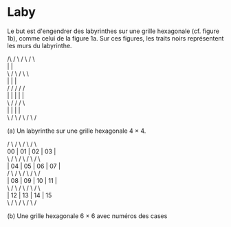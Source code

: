 # Laby

Le but est d'engendrer des labyrinthes sur une grille hexagonale (cf. figure 1b), comme celui de la figure 1a. 
Sur ces figures, les traits noirs représentent les murs du labyrinthe.


 /\ / \ / \ / \  
            |   |  
 \ / \ /     \   \  
  |       |       |  
 /   /   /   /   /  
|   |   |   |   |  
 \ /   /   /     \  
  |   |   |   |  
   \ / \ / \ / \ /  

(a) Un labyrinthe sur une grille hexagonale 4 × 4.

 /   \ /  \ /  \ /  \  
  00 | 01 | 02 | 03 |  
 \  / \  / \  / \  / \  
  | 04 | 05 | 06 | 07 |  
 /  \ /  \ /  \ /  \ /  
| 08 | 09 | 10 | 11 |  
 \  / \  / \  / \  / \  
  | 12 | 13 | 14 | 15  
   \  / \  / \  / \  /  

(b) Une grille hexagonale 6 × 6 avec numéros des cases

